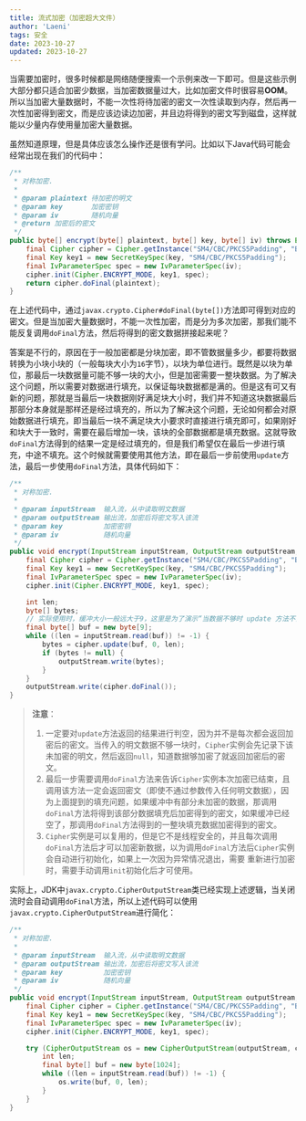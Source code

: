 ```yaml
---
title: 流式加密（加密超大文件）
author: 'Laeni'
tags: 安全
date: 2023-10-27
updated: 2023-10-27
---
```


当需要加密时，很多时候都是网络随便搜索一个示例来改一下即可。但是这些示例大部分都只适合加密少数据，当加密数据量过大，比如加密文件时很容易**OOM**。所以当加密大量数据时，不能一次性将待加密的密文一次性读取到内存，然后再一次性加密得到密文，而是应该边读边加密，并且边将得到的密文写到磁盘，这样就能以少量内存使用量加密大量数据。

虽然知道原理，但是具体应该怎么操作还是很有学问。比如以下Java代码可能会经常出现在我们的代码中：

```java
/**
 * 对称加密.
 *
 * @param plaintext 待加密的明文
 * @param key       加密密钥
 * @param iv        随机向量
 * @return 加密后的密文
 */
public byte[] encrypt(byte[] plaintext, byte[] key, byte[] iv) throws Exception {
    final Cipher cipher = Cipher.getInstance("SM4/CBC/PKCS5Padding", "BC");
    final Key key1 = new SecretKeySpec(key, "SM4/CBC/PKCS5Padding");
    final IvParameterSpec spec = new IvParameterSpec(iv);
    cipher.init(Cipher.ENCRYPT_MODE, key1, spec);
    return cipher.doFinal(plaintext);
}
```

在上述代码中，通过`javax.crypto.Cipher#doFinal(byte[])`方法即可得到对应的密文。但是当加密大量数据时，不能一次性加密，而是分为多次加密，那我们能不能反复调用`doFinal`方法，然后将得到的密文数据拼接起来呢？

答案是不行的，原因在于一般加密都是分块加密，即不管数据量多少，都要将数据转换为小块小块的（一般每块大小为`16`字节），以块为单位进行。既然是以块为单位，那最后一块数据量可能不够一块的大小，但是加密需要一整块数据。为了解决这个问题，所以需要对数据进行填充，以保证每块数据都是满的。但是这有可又有新的问题，那就是当最后一块数据刚好满足块大小时，我们并不知道这块数据最后那部分本身就是那样还是经过填充的，所以为了解决这个问题，无论如何都会对原始数据进行填充，即当最后一块不满足块大小要求时直接进行填充即可，如果刚好和块大于一致时，需要在最后增加一块，该块的全部数据都是填充数据。这就导致`doFinal`方法得到的结果一定是经过填充的，但是我们希望仅在最后一步进行填充，中途不填充。这个时候就需要使用其他方法，即在最后一步前使用`update`方法，最后一步使用`doFinal`方法，具体代码如下：

```java
/**
 * 对称加密.
 *
 * @param inputStream  输入流，从中读取明文数据
 * @param outputStream 输出流，加密后将密文写入该流
 * @param key          加密密钥
 * @param iv           随机向量
 */
public void encrypt(InputStream inputStream, OutputStream outputStream, byte[] key, byte[] iv) throws Exception {
    final Cipher cipher = Cipher.getInstance("SM4/CBC/PKCS5Padding", "BC");
    final Key key1 = new SecretKeySpec(key, "SM4/CBC/PKCS5Padding");
    final IvParameterSpec spec = new IvParameterSpec(iv);
    cipher.init(Cipher.ENCRYPT_MODE, key1, spec);

    int len;
    byte[] bytes;
    // 实际使用时，缓冲大小一般远大于9，这里是为了演示“当数据不够时 update 方法不会立即返回密文”
    final byte[] buf = new byte[9];
    while ((len = inputStream.read(buf)) != -1) {
        bytes = cipher.update(buf, 0, len);
        if (bytes != null) {
            outputStream.write(bytes);
        }
    }
    outputStream.write(cipher.doFinal());
}
```

> **注意**：
>
> 1. 一定要对`update`方法返回的结果进行判空，因为并不是每次都会返回加密后的密文。当传入的明文数据不够一块时，`Cipher`实例会先记录下该未加密的明文，然后返回`null`，知道数据够加密了就返回加密后的密文。
> 2. 最后一步需要调用`doFinal`方法来告诉`Cipher`实例本次加密已结束，且调用该方法一定会返回密文（即使不通过参数传入任何明文数据），因为上面提到的填充问题，如果缓冲中有部分未加密的数据，那调用`doFinal`方法将得到该部分数据填充后加密得到的密文，如果缓冲已经空了，那调用`doFinal`方法得到的一整块填充数据加密得到的密文。
> 3. `Cipher`实例是可以复用的，但是它不是线程安全的，并且每次调用`doFinal`方法后才可以加密新数据，以为调用`doFinal`方法后`Cipher`实例会自动进行初始化，如果上一次因为异常情况退出，需要 重新进行加密时，需要手动调用`init`初始化后才可使用。

实际上，JDK中`javax.crypto.CipherOutputStream`类已经实现上述逻辑，当关闭流时会自动调用`doFinal`方法，所以上述代码可以使用`javax.crypto.CipherOutputStream`进行简化：

```java
/**
 * 对称加密.
 *
 * @param inputStream  输入流，从中读取明文数据
 * @param outputStream 输出流，加密后将密文写入该流
 * @param key          加密密钥
 * @param iv           随机向量
 */
public void encrypt(InputStream inputStream, OutputStream outputStream, byte[] key, byte[] iv) throws Exception {
    final Cipher cipher = Cipher.getInstance("SM4/CBC/PKCS5Padding", "BC");
    final Key key1 = new SecretKeySpec(key, "SM4/CBC/PKCS5Padding");
    final IvParameterSpec spec = new IvParameterSpec(iv);
    cipher.init(Cipher.ENCRYPT_MODE, key1, spec);

    try (CipherOutputStream os = new CipherOutputStream(outputStream, cipher);) {
        int len;
        final byte[] buf = new byte[1024];
        while ((len = inputStream.read(buf)) != -1) {
            os.write(buf, 0, len);
        }
    }
}
```

